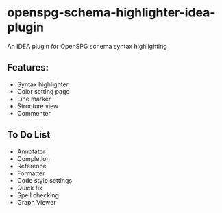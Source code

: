 # openspg-schema-highlighter-idea-plugin

An IDEA plugin for OpenSPG schema syntax highlighting

## Features:

- Syntax highlighter
- Color setting page
- Line marker
- Structure view
- Commenter

## To Do List

- Annotator
- Completion
- Reference
- Formatter
- Code style settings
- Quick fix
- Spell checking
- Graph Viewer
